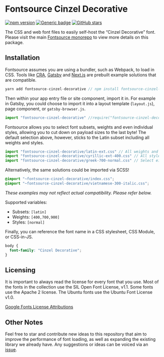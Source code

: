 # Fontsource Cinzel Decorative

[![npm version](https://badge.fury.io/js/fontsource-cinzel-decorative.svg)](https://github.com/DecliningLotus/fontsource) [![Generic badge](https://img.shields.io/badge/fontsource-passing-brightgreen)](https://github.com/DecliningLotus/fontsource) [![GitHub stars](https://img.shields.io/github/stars/DecliningLotus/fontsource.svg?style=social&label=Star)](https://GitHub.com/DecliningLotus/fontsource/stargazers/)

The CSS and web font files to easily self-host the “Cinzel Decorative” font. Please visit the main [Fontsource monorepo](https://github.com/DecliningLotus/fontsource) to view more details on this package.

## Installation

Fontsource assumes you are using a bundler, such as Webpack, to load in CSS. Tools like [CRA](https://create-react-app.dev/), [Gatsby](https://www.gatsbyjs.org/) and [Next.js](https://nextjs.org/) are prebuilt example solutions that are compatible.

```javascript
yarn add fontsource-cinzel-decorative // npm install fontsource-cinzel-decorative
```

Then within your app entry file or site component, import it in. For example in Gatsby, you could choose to import it into a layout template (`layout.js`), page component, or `gatsby-browser.js`.

```javascript
import "fontsource-cinzel-decorative" //require("fontsource-cinzel-decorative")
```

Fontsource allows you to select font subsets, weights and even individual styles, allowing you to cut down on payload sizes to the last byte! The default selection above, however, sticks to the Latin subset including all weights and styles.

```javascript
import "fontsource-cinzel-decorative/latin-ext.css" // All weights and styles included.
import "fontsource-cinzel-decorative/cyrillic-ext-400.css" // All styles included.
import "fontsource-cinzel-decorative/greek-700-normal.css" // Select either normal or italic.
```

Alternatively, the same solutions could be imported via SCSS!

```scss
@import "~fontsource-cinzel-decorative/index.css";
@import "~fontsource-cinzel-decorative/vietnamese-300-italic.css";
```

_These examples may not reflect actual compatibility. Please refer below._

Supported variables:

- Subsets: `[latin]`
- Weights: `[400,700,900]`
- Styles: `[normal]`

Finally, you can reference the font name in a CSS stylesheet, CSS Module, or CSS-in-JS.

```css
body {
  font-family: "Cinzel Decorative";
}
```

## Licensing

It is important to always read the license for every font that you use.
Most of the fonts in the collection use the SIL Open Font License, v1.1. Some fonts use the Apache 2 license. The Ubuntu fonts use the Ubuntu Font License v1.0.

[Google Fonts License Attributions](https://fonts.google.com/attribution)

## Other Notes

Feel free to star and contribute new ideas to this repository that aim to improve the performance of font loading, as well as expanding the existing library we already have. Any suggestions or ideas can be voiced via an [issue](https://github.com/DecliningLotus/fontsource/issues).
